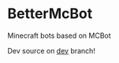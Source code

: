 # BetterMcBot
Minecraft bots based on MCBot

Dev source on [dev](https://github.com/dimadencep/BetterMcBot/tree/dev) branch!
